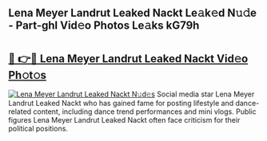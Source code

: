 ## Lena Meyer Landrut Leaked Nackt Le𝚊k𝚎d N𝚞𝚍e - Part-ghl Vid𝚎o Photos Le𝚊ks kG79h

# <h2><a href="http://fb92xw.evod.top/?m=Lena+Meyer+Landrut+Leaked+Nackt">🔗 👉🔴 Lena Meyer Landrut Leaked Nackt Vid𝚎o Ph𝚘t𝚘s</a></h2>

[![Lena Meyer Landrut Leaked Nackt N𝚞d𝚎s](https://i.imgur.com/8V9OHl7.gif)](http://fb92xw.evod.top/?m=Lena+Meyer+Landrut+Leaked+Nackt)
Social media star Lena Meyer Landrut Leaked Nackt who has gained fame for posting lifestyle and dance-related content, including dance trend performances and mini vlogs. Public figures Lena Meyer Landrut Leaked Nackt often face criticism for their political positions. 
